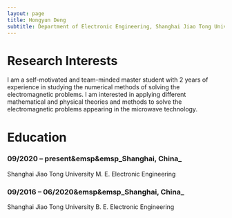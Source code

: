 ```yaml
---
layout: page
title: Hongyun Deng
subtitle: Department of Electronic Engineering, Shanghai Jiao Tong University, Shang hai, China
---
```

# Research Interests  
I am a self-motivated and team-minded master student with 2 years of experience in studying the 
numerical methods of solving the electromagnetic problems. I am interested in applying different 
mathematical and physical theories and methods to solve the electromagnetic problems appearing in 
the microwave technology.

# Education
### **09/2020 – present**&emsp&emsp_Shanghai, China_<br>
Shanghai Jiao Tong University  M. E. Electronic Engineering<br>
### **09/2016 – 06/2020**&emsp&emsp_Shanghai, China_<br>
Shanghai Jiao Tong University  B. E. Electronic Engineering
